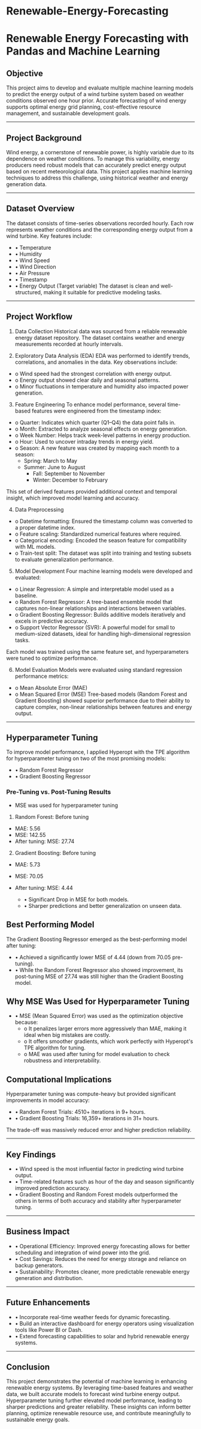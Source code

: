# Renewable-Energy-Forecasting
# Renewable Energy Forecasting with Pandas and Machine Learning
##  Objective

This project aims to develop and evaluate multiple machine learning models to predict the energy output of a wind turbine system based on weather conditions observed one hour prior. Accurate forecasting of wind energy supports optimal energy grid planning, cost-effective resource management, and sustainable development goals.
________________________________________
## Project Background
Wind energy, a cornerstone of renewable power, is highly variable due to its dependence on weather conditions. To manage this variability, energy producers need robust models that can accurately predict energy output based on recent meteorological data. This project applies machine learning techniques to address this challenge, using historical weather and energy generation data.
________________________________________
## Dataset Overview
The dataset consists of time-series observations recorded hourly. Each row represents weather conditions and the corresponding energy output from a wind turbine. Key features include:
- •	Temperature
- •	Humidity
- •	Wind Speed
- •	Wind Direction
- •	Air Pressure
- •	Timestamp
- •	Energy Output (Target variable)
The dataset is clean and well-structured, making it suitable for predictive modeling tasks.
________________________________________
## Project Workflow
1.	Data Collection
Historical data was sourced from a reliable renewable energy dataset repository. The dataset contains weather and energy measurements recorded at hourly intervals.

3.	Exploratory Data Analysis (EDA)
EDA was performed to identify trends, correlations, and anomalies in the data. Key observations include:
- o	Wind speed had the strongest correlation with energy output.
- o	Energy output showed clear daily and seasonal patterns.
- o	Minor fluctuations in temperature and humidity also impacted power generation.
  
3.	Feature Engineering
To enhance model performance, several time-based features were engineered from the timestamp index:
- o	Quarter: Indicates which quarter (Q1–Q4) the data point falls in.
- o	Month: Extracted to analyze seasonal effects on energy generation.
- o	Week Number: Helps track week-level patterns in energy production.
- o	Hour: Used to uncover intraday trends in energy yield.
- o	Season: A new feature was created by mapping each month to a season:
  - Spring: March to May
  -	Summer: June to August
	- Fall: September to November
	- Winter: December to February
    
This set of derived features provided additional context and temporal insight, which improved model learning and accuracy.

4.	Data Preprocessing
- o	Datetime formatting: Ensured the timestamp column was converted to a proper datetime index.
- o	Feature scaling: Standardized numerical features where required.
- o	Categorical encoding: Encoded the season feature for compatibility with ML models.
- o	Train-test split: The dataset was split into training and testing subsets to evaluate generalization performance.
  
5.	Model Development
Four machine learning models were developed and evaluated:
- o	Linear Regression: A simple and interpretable model used as a baseline.
- o	Random Forest Regressor: A tree-based ensemble model that captures non-linear relationships and interactions between variables.
- o	Gradient Boosting Regressor: Builds additive models iteratively and excels in predictive accuracy.
- o	Support Vector Regressor (SVR): A powerful model for small to medium-sized datasets, ideal for handling high-dimensional regression tasks.
  
Each model was trained using the same feature set, and hyperparameters were tuned to optimize performance.

6.	Model Evaluation
Models were evaluated using standard regression performance metrics:
- o	Mean Absolute Error (MAE)
- o	Mean Squared Error (MSE)
Tree-based models (Random Forest and Gradient Boosting) showed superior performance due to their ability to capture complex, non-linear relationships between features and energy output.
________________________________________
## Hyperparameter Tuning
To improve model performance, I applied Hyperopt with the TPE algorithm for hyperparameter tuning on two of the most promising models:
- •	Random Forest Regressor
- •	Gradient Boosting Regressor

### Pre-Tuning vs. Post-Tuning Results
- MSE was used for hyperparameter tuning 
1. Random Forest: Before tuning 
- MAE: 5.56
- MSE: 142.55
- After tuning: MSE: 27.74

2. Gradient Boosting: Before tuning 
- MAE: 5.73
- MSE: 70.05
- After tuning: MSE: 4.44

  - •	Significant Drop in MSE for both models.
  - •	Sharper predictions and better generalization on unseen data.

## Best Performing Model
The Gradient Boosting Regressor emerged as the best-performing model after tuning:
- •	Achieved a significantly lower MSE of 4.44 (down from 70.05 pre-tuning).
- •	While the Random Forest Regressor also showed improvement, its post-tuning MSE of 27.74 was still higher than the Gradient Boosting model.

## Why MSE Was Used for Hyperparameter Tuning
- •	MSE (Mean Squared Error) was used as the optimization objective because:
  - o	It penalizes larger errors more aggressively than MAE, making it ideal when big mistakes are costly.
  - o	It offers smoother gradients, which work perfectly with Hyperopt's TPE algorithm for tuning.
  - o	MAE was used after tuning for model evaluation to check robustness and interpretability.
    
## Computational Implications
Hyperparameter tuning was compute-heavy but provided significant improvements in model accuracy:
- •	Random Forest Trials: 4510+ iterations in 9+ hours.
- •	Gradient Boosting Trials: 16,359+ iterations in 31+ hours.
  
The trade-off was massively reduced error and higher prediction reliability.
________________________________________

## Key Findings
- •	Wind speed is the most influential factor in predicting wind turbine output.
- •	Time-related features such as hour of the day and season significantly improved prediction accuracy.
- •	Gradient Boosting and Random Forest models outperformed the others in terms of both accuracy and stability after hyperparameter tuning.
________________________________________
## Business Impact
- •	Operational Efficiency: Improved energy forecasting allows for better scheduling and integration of wind power into the grid.
- •	Cost Savings: Reduces the need for energy storage and reliance on backup generators.
- •	Sustainability: Promotes cleaner, more predictable renewable energy generation and distribution.
________________________________________

## Future Enhancements
- •	Incorporate real-time weather feeds for dynamic forecasting.
- •	Build an interactive dashboard for energy operators using visualization tools like Power BI or Dash.
- •	Extend forecasting capabilities to solar and hybrid renewable energy systems.
________________________________________

## Conclusion
This project demonstrates the potential of machine learning in enhancing renewable energy systems. By leveraging time-based features and weather data, we built accurate models to forecast wind turbine energy output. Hyperparameter tuning further elevated model performance, leading to sharper predictions and greater reliability. These insights can inform better planning, optimize renewable resource use, and contribute meaningfully to sustainable energy goals.






